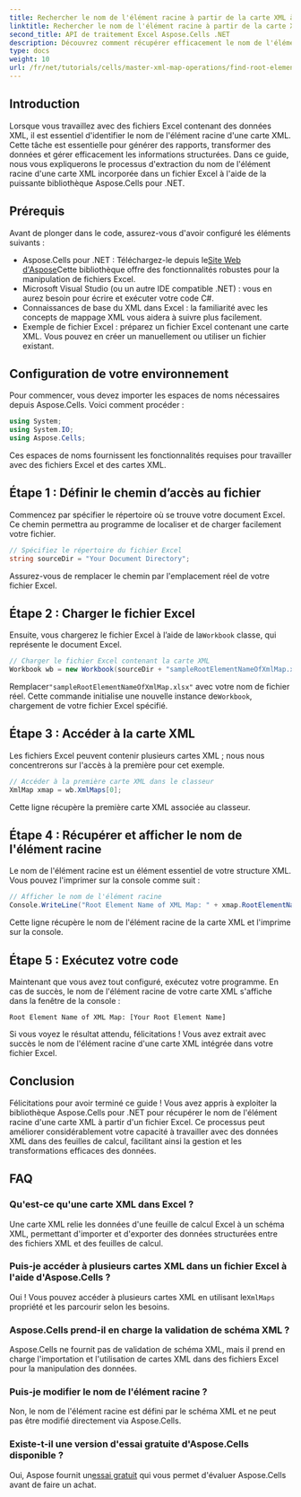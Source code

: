 ```yaml
---
title: Rechercher le nom de l'élément racine à partir de la carte XML à l'aide d'Aspose.Cells
linktitle: Rechercher le nom de l'élément racine à partir de la carte XML à l'aide d'Aspose.Cells
second_title: API de traitement Excel Aspose.Cells .NET
description: Découvrez comment récupérer efficacement le nom de l'élément racine d'une carte XML intégrée dans un fichier Excel à l'aide d'Aspose.Cells pour .NET. Ce guide étape par étape vous guide tout au long du chargement de votre document Excel.
type: docs
weight: 10
url: /fr/net/tutorials/cells/master-xml-map-operations/find-root-element-name-from-xml-map/
---
```

## Introduction

Lorsque vous travaillez avec des fichiers Excel contenant des données XML, il est essentiel d'identifier le nom de l'élément racine d'une carte XML. Cette tâche est essentielle pour générer des rapports, transformer des données et gérer efficacement les informations structurées. Dans ce guide, nous vous expliquerons le processus d'extraction du nom de l'élément racine d'une carte XML incorporée dans un fichier Excel à l'aide de la puissante bibliothèque Aspose.Cells pour .NET.

## Prérequis

Avant de plonger dans le code, assurez-vous d'avoir configuré les éléments suivants :
- Aspose.Cells pour .NET : Téléchargez-le depuis le[Site Web d'Aspose](https://releases.aspose.com/cells/net/)Cette bibliothèque offre des fonctionnalités robustes pour la manipulation de fichiers Excel.
- Microsoft Visual Studio (ou un autre IDE compatible .NET) : vous en aurez besoin pour écrire et exécuter votre code C#.
- Connaissances de base du XML dans Excel : la familiarité avec les concepts de mappage XML vous aidera à suivre plus facilement.
- Exemple de fichier Excel : préparez un fichier Excel contenant une carte XML. Vous pouvez en créer un manuellement ou utiliser un fichier existant.

## Configuration de votre environnement
Pour commencer, vous devez importer les espaces de noms nécessaires depuis Aspose.Cells. Voici comment procéder :

```csharp
using System;
using System.IO;
using Aspose.Cells;
```

Ces espaces de noms fournissent les fonctionnalités requises pour travailler avec des fichiers Excel et des cartes XML.

## Étape 1 : Définir le chemin d’accès au fichier
Commencez par spécifier le répertoire où se trouve votre document Excel. Ce chemin permettra au programme de localiser et de charger facilement votre fichier.

```csharp
// Spécifiez le répertoire du fichier Excel
string sourceDir = "Your Document Directory";
```

Assurez-vous de remplacer le chemin par l'emplacement réel de votre fichier Excel.

## Étape 2 : Charger le fichier Excel
 Ensuite, vous chargerez le fichier Excel à l’aide de la`Workbook` classe, qui représente le document Excel.

```csharp
// Charger le fichier Excel contenant la carte XML
Workbook wb = new Workbook(sourceDir + "sampleRootElementNameOfXmlMap.xlsx");
```

 Remplacer`"sampleRootElementNameOfXmlMap.xlsx"` avec votre nom de fichier réel. Cette commande initialise une nouvelle instance de`Workbook`, chargement de votre fichier Excel spécifié.

## Étape 3 : Accéder à la carte XML
Les fichiers Excel peuvent contenir plusieurs cartes XML ; nous nous concentrerons sur l'accès à la première pour cet exemple.

```csharp
// Accéder à la première carte XML dans le classeur
XmlMap xmap = wb.XmlMaps[0];
```

Cette ligne récupère la première carte XML associée au classeur.

## Étape 4 : Récupérer et afficher le nom de l'élément racine
Le nom de l'élément racine est un élément essentiel de votre structure XML. Vous pouvez l'imprimer sur la console comme suit :

```csharp
// Afficher le nom de l'élément racine
Console.WriteLine("Root Element Name of XML Map: " + xmap.RootElementName);
```

Cette ligne récupère le nom de l'élément racine de la carte XML et l'imprime sur la console.

## Étape 5 : Exécutez votre code
Maintenant que vous avez tout configuré, exécutez votre programme. En cas de succès, le nom de l'élément racine de votre carte XML s'affiche dans la fenêtre de la console :

```plaintext
Root Element Name of XML Map: [Your Root Element Name]
```

Si vous voyez le résultat attendu, félicitations ! Vous avez extrait avec succès le nom de l'élément racine d'une carte XML intégrée dans votre fichier Excel.

## Conclusion
Félicitations pour avoir terminé ce guide ! Vous avez appris à exploiter la bibliothèque Aspose.Cells pour .NET pour récupérer le nom de l'élément racine d'une carte XML à partir d'un fichier Excel. Ce processus peut améliorer considérablement votre capacité à travailler avec des données XML dans des feuilles de calcul, facilitant ainsi la gestion et les transformations efficaces des données.

## FAQ

### Qu'est-ce qu'une carte XML dans Excel ?
Une carte XML relie les données d'une feuille de calcul Excel à un schéma XML, permettant d'importer et d'exporter des données structurées entre des fichiers XML et des feuilles de calcul.

### Puis-je accéder à plusieurs cartes XML dans un fichier Excel à l'aide d'Aspose.Cells ?
 Oui ! Vous pouvez accéder à plusieurs cartes XML en utilisant le`XmlMaps` propriété et les parcourir selon les besoins.

### Aspose.Cells prend-il en charge la validation de schéma XML ?
Aspose.Cells ne fournit pas de validation de schéma XML, mais il prend en charge l'importation et l'utilisation de cartes XML dans des fichiers Excel pour la manipulation des données.

### Puis-je modifier le nom de l'élément racine ?
Non, le nom de l'élément racine est défini par le schéma XML et ne peut pas être modifié directement via Aspose.Cells.

### Existe-t-il une version d'essai gratuite d'Aspose.Cells disponible ?
 Oui, Aspose fournit un[essai gratuit](https://releases.aspose.com/) qui vous permet d'évaluer Aspose.Cells avant de faire un achat.
